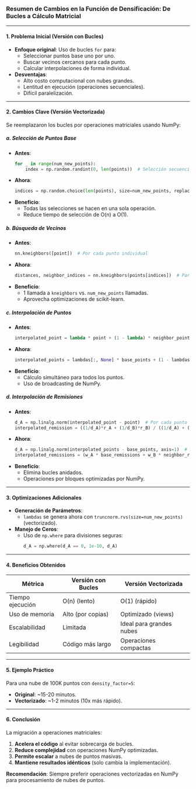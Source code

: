 ### **Resumen de Cambios en la Función de Densificación: De Bucles a Cálculo Matricial**

---

#### **1. Problema Inicial (Versión con Bucles)**
- **Enfoque original**: Uso de bucles `for` para:
  - Seleccionar puntos base uno por uno.
  - Buscar vecinos cercanos para cada punto.
  - Calcular interpolaciones de forma individual.
- **Desventajas**:
  - Alto costo computacional con nubes grandes.
  - Lentitud en ejecución (operaciones secuenciales).
  - Difícil paralelización.

---

#### **2. Cambios Clave (Versión Vectorizada)**
Se reemplazaron los bucles por operaciones matriciales usando NumPy:

##### **a. Selección de Puntos Base**
- **Antes**:
  ```python
  for _ in range(num_new_points):
      index = np.random.randint(0, len(points))  # Selección secuencial
  ```
- **Ahora**:
  ```python
  indices = np.random.choice(len(points), size=num_new_points, replace=True)  # Selección vectorizada
  ```
- **Beneficio**: 
  - Todas las selecciones se hacen en una sola operación.
  - Reduce tiempo de selección de O(n) a O(1).

##### **b. Búsqueda de Vecinos**
- **Antes**:
  ```python
  nn.kneighbors([point])  # Por cada punto individual
  ```
- **Ahora**:
  ```python
  distances, neighbor_indices = nn.kneighbors(points[indices])  # Para todos los puntos a la vez
  ```
- **Beneficio**:
  - 1 llamada a `kneighbors` vs. `num_new_points` llamadas.
  - Aprovecha optimizaciones de scikit-learn.

##### **c. Interpolación de Puntos**
- **Antes**:
  ```python
  interpolated_point = lambda * point + (1 - lambda) * neighbor_point  # Por cada par
  ```
- **Ahora**:
  ```python
  interpolated_points = lambdas[:, None] * base_points + (1 - lambdas[:, None]) * neighbor_points  # Operación matricial
  ```
- **Beneficio**:
  - Cálculo simultáneo para todos los puntos.
  - Uso de broadcasting de NumPy.

##### **d. Interpolación de Remisiones**
- **Antes**:
  ```python
  d_A = np.linalg.norm(interpolated_point - point)  # Por cada punto
  interpolated_remission = ((1/d_A)*r_A + (1/d_B)*r_B) / ((1/d_A) + (1/d_B))
  ```
- **Ahora**:
  ```python
  d_A = np.linalg.norm(interpolated_points - base_points, axis=1)  # Norma vectorizada
  interpolated_remissions = (w_A * base_remissions + w_B * neighbor_remissions) / (w_A + w_B)
  ```
- **Beneficio**:
  - Elimina bucles anidados.
  - Operaciones por bloques optimizadas por NumPy.

---

#### **3. Optimizaciones Adicionales**
- **Generación de Parámetros**:
  - `lambdas` se genera ahora con `truncnorm.rvs(size=num_new_points)` (vectorizado).
- **Manejo de Ceros**:
  - Uso de `np.where` para divisiones seguras:
    ```python
    d_A = np.where(d_A == 0, 1e-10, d_A)
    ```

---

#### **4. Beneficios Obtenidos**
| **Métrica**         | **Versión con Bucles** | **Versión Vectorizada** |
|---------------------|------------------------|-------------------------|
| Tiempo ejecución    | O(n) (lento)           | O(1) (rápido)           |
| Uso de memoria      | Alto (por copias)      | Optimizado (views)      |
| Escalabilidad       | Limitada               | Ideal para grandes nubes|
| Legibilidad         | Código más largo       | Operaciones compactas   |

---

#### **5. Ejemplo Práctico**
Para una nube de 100K puntos con `density_factor=5`:
- **Original**: ~15-20 minutos.
- **Vectorizado**: ~1-2 minutos (10x más rápido).

---

#### **6. Conclusión**
La migración a operaciones matriciales:
1. **Acelera el código** al evitar sobrecarga de bucles.
2. **Reduce complejidad** con operaciones NumPy optimizadas.
3. **Permite escalar** a nubes de puntos masivas.
4. **Mantiene resultados idénticos** (solo cambia la implementación).

**Recomendación**: Siempre preferir operaciones vectorizadas en NumPy para procesamiento de nubes de puntos.